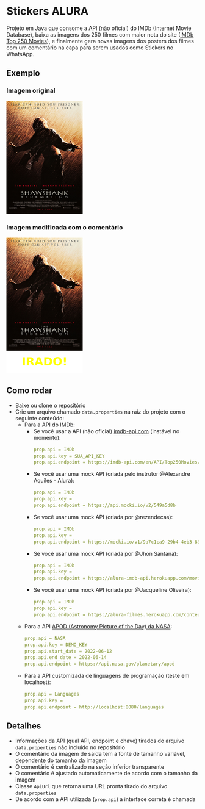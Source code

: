 # Stickers ALURA

Projeto em Java que consome a API (não oficial) do IMDb (Internet Movie Database), baixa as imagens dos 250 filmes com maior nota do site ([IMDb Top 250 Movies](https://www.imdb.com/chart/top/)), e finalmente gera novas imagens dos posters dos filmes com um comentário na capa para serem usados como Stickers no WhatsApp.

## Exemplo

### Imagem original
<img src="doc/image_before.jpg" alt="original movie poster" width="200"/>

### Imagem modificada com o comentário
<img src="doc/image_after.png" alt="movie poster with a comment below it" width="200"/>


## Como rodar

- Baixe ou clone o repositório
- Crie um arquivo chamado `data.properties` na raíz do projeto com o seguinte conteúdo:
  - Para a API do IMDb:
    - Se você usar a API (não oficial) [imdb-api.com](https://imdb-api.com/) (instável no momento):
      ```yaml
      prop.api = IMDb
      prop.api.key = SUA_API_KEY
      prop.api.endpoint = https://imdb-api.com/en/API/Top250Movies/
      ```
    - Se você usar uma mock API (criada pelo instrutor @Alexandre Aquiles - Alura):
      ```yaml
      prop.api = IMDb
      prop.api.key = 
      prop.api.endpoint = https://api.mocki.io/v2/549a5d8b
      ```
    - Se você usar uma mock API (criada por @rezendecas):
      ```yaml
      prop.api = IMDb
      prop.api.key = 
      prop.api.endpoint = https://mocki.io/v1/9a7c1ca9-29b4-4eb3-8306-1adb9d159060
      ```
    - Se você usar uma mock API (criada por @Jhon Santana):
      ```yaml
      prop.api = IMDb
      prop.api.key = 
      prop.api.endpoint = https://alura-imdb-api.herokuapp.com/movies
      ```
    - Se você usar uma mock API (criada por @Jacqueline Oliveira):
      ```yaml
      prop.api = IMDb
      prop.api.key = 
      prop.api.endpoint = https://alura-filmes.herokuapp.com/conteudos
      ```
  - Para a API [APOD (Astronomy Picture of the Day) da NASA](https://api.nasa.gov/):
    ```yaml
    prop.api = NASA
    prop.api.key = DEMO_KEY
    prop.api.start_date = 2022-06-12
    prop.api.end_date = 2022-06-14
    prop.api.endpoint = https://api.nasa.gov/planetary/apod
  - Para a API customizada de linguagens de programação (teste em localhost):
    ```yaml
    prop.api = Languages
    prop.api.key = 
    prop.api.endpoint = http://localhost:8080/languages
    ```

## Detalhes

- Informações da API (qual API, endpoint e chave) tirados do arquivo `data.properties` não incluído no repositório
- O comentário da imagem de saída tem a fonte de tamanho variável, dependente do tamanho da imagem
- O comentário é centralizado na seção inferior transparente
- O comentário é ajustado automaticamente de acordo com o tamanho da imagem
- Classe `ApiUrl` que retorna uma URL pronta tirado do arquivo `data.properties`
- De acordo com a API utilizada (`prop.api`) a interface correta é chamada
